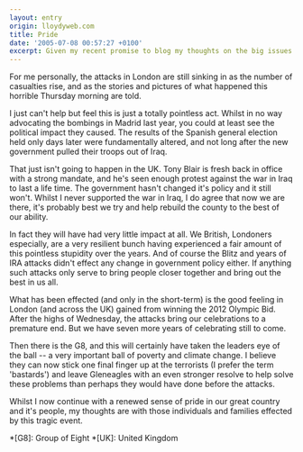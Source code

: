 ```yaml
---
layout: entry
origin: lloydyweb.com
title: Pride
date: '2005-07-08 00:57:27 +0100'
excerpt: Given my recent promise to blog my thoughts on the big issues of the day, and in a week of big news stories, along comes the saddest and most terrible news.
---
```

For me personally, the attacks in London are still sinking in as the number of casualties rise, and as the stories and pictures of what happened this horrible Thursday morning are told.

I just can't help but feel this is just a totally pointless act. Whilst in no way advocating the bombings in Madrid last year, you could at least see the political impact they caused. The results of the Spanish general election held only days later were fundamentally altered, and not long after the new government pulled their troops out of Iraq.

That just isn't going to happen in the UK. Tony Blair is fresh back in office with a strong mandate, and he's seen enough protest against the war in Iraq to last a life time. The government hasn't changed it's policy and it still won't. Whilst I never supported the war in Iraq, I do agree that now we are there, it's probably best we try and help rebuild the county to the best of our ability.

In fact they will have had very little impact at all. We British, Londoners especially, are a very resilient bunch having experienced a fair amount of this pointless stupidity over the years. And of course the Blitz and years of IRA attacks didn't effect any change in government policy either. If anything such attacks only serve to bring people closer together and bring out the best in us all.

What has been effected (and only in the short-term) is the good feeling in London (and across the UK) gained from winning the 2012 Olympic Bid. After the highs of Wednesday, the attacks bring our celebrations to a premature end. But we have seven more years of celebrating still to come.

Then there is the G8, and this will certainly have taken the leaders eye of the ball -- a very important ball of poverty and climate change. I believe they can now stick one final finger up at the terrorists (I prefer the term 'bastards') and leave Gleneagles with an even stronger resolve to help solve these problems than perhaps they would have done before the attacks.

Whilst I now continue with a renewed sense of pride in our great country and it's people, my thoughts are with those individuals and families effected by this tragic event.

*[G8]: Group of Eight
*[UK]: United Kingdom